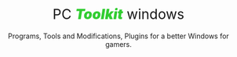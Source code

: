 <!-- Make the entire H1 normal weight, then bold the specific word -->
<h1 align="center" style="font-weight: 400;">
  PC <span style="color:#32CD32; font-weight: 900; font-style: italic;">Toolkit</span> windows
</h1>

<p align="center">
  Programs, Tools and Modifications, Plugins for a better Windows for gamers.
</p>
